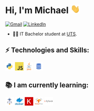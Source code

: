 # Hi, I'm Michael <img src="https://raw.githubusercontent.com/ABSphreak/ABSphreak/master/gifs/Hi.gif" width="30">

[![Gmail](https://img.shields.io/badge/Gmail-D14836?style=for-the-badge&logo=gmail&logoColor=white)](mailto:mikesuciato4@gmail.com)
[![LinkedIn](https://custom-icon-badges.demolab.com/badge/LinkedIn-0A66C2?style=for-the-badge&logo=linkedin-white&logoColor=white)](https://www.linkedin.com/in/michael-sutjiato/)

- 👨‍🎓 IT Bachelor student at [UTS](https://www.uts.edu.au).

## ⚡ Technologies and Skills:  

<code><img height="27" src="https://raw.githubusercontent.com/github/explore/main/topics/python/python.png"></code>
<code><img height="27" src="https://raw.githubusercontent.com/github/explore/main/topics/javascript/javascript.png"></code>
<code><img height="27" src="https://raw.githubusercontent.com/github/explore/main/topics/java/java.png"></code>
<code><img height="27" src="https://raw.githubusercontent.com/github/explore/main/topics/sql/sql.png"></code>


## 📚 I am currently learning: 

<code><img height="27" src="https://raw.githubusercontent.com/github/explore/main/topics/ai/ai.png"></code>
<code><img height="27" src="https://raw.githubusercontent.com/github/explore/main/topics/docker/docker.png"></code>
<code><img height="27" src="https://raw.githubusercontent.com/github/explore/main/topics/keras/keras.png"></code>
<code><img height="27" src="https://raw.githubusercontent.com/github/explore/main/topics/tensorflow/tensorflow.png"></code>
<code><img height="27" src="https://raw.githubusercontent.com/github/explore/main/topics/pytorch/pytorch.png"></code>


